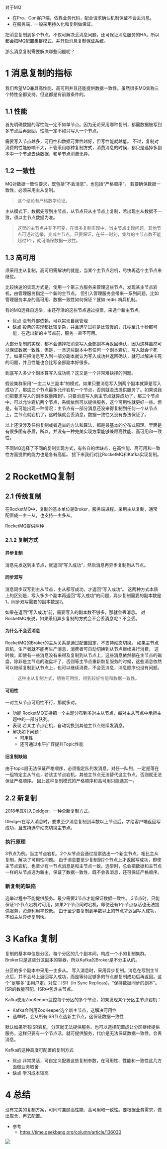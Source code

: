 对于MQ
- 在Pro、Con客户端，依靠业务代码，配合请求确认机制保证不会丢消息。
- 在服务端，一般采用持久化和复制做保证。

把消息复制到多个节点，不仅可解决丢消息问题，还可保证消息服务的HA。所以都会把MQ配置集群模式，并开启消息复制保证系统。

那么消息复制需要解决哪些问题呢？

# 1 消息复制的指标
我们希望MQ兼具高性能、高可用并且还能提供数据一致性。虽然很多MQ宣称三个特性全都支持，但这都是有前置条件的。

## 1.1 性能
首先明确数据的写性能一定不如单节点。因为无论采用哪种复制，都需数据被写到多节点后再返回，性能一定不如只写入一个节点。

需要写入节点越多，可用性和数据可靠性越好，但写性能就越低。
不过，复制对消费的性能影响不大，不管采用哪种复制方式，消费消息的时候，都只是选择多副本中一个节点去读数据，和单节点消费无异。

## 1.2 一致性
MQ对数据一致性要求，既包括“不丢消息”，也包括“严格顺序”。
若要确保数据一致性，必须采用主从复制。
> 这个结论有严格数学论证。

主从模式下，数据先写到主节点，从节点只从主节点上复制，若出现主从数据不一致，须以主节点数据为准。
> 这里的主节点并非不可变，在很多复制实现中，当主节点出现问题，其他节点可通过选举，变成主节点。只要保证，在任一时刻，集群的主节点数不能超过1个，就可确保数据一致性。

##  1.3 高可用
须采用主从复制，高可用需解决的就是，当某个主节点宕机，尽快再选个主节点来继位。

比较快速的实现方式是，使用一个第三方服务来管理这些节点，发现某主节点宕机，由管理服务指定一个新的主节点。
但引入管理服务会带来一系列问题，比如管理服务本身的高可用、数据一致性如何保证？就如 redis 哨兵机制。

有的MQ选择自选举，由还存活的这些节点通过投票，来选个新主节点。
- 优点
没有外部依赖，可以实现自我管理
- 缺点
投票的实现都比较复杂，并且选举过程是比较慢的，几秒至几十秒都可能，在选出新的主节点前，服务一直不可用。

大部分复制的实现，都不会选择把消息写入全部副本再返回确认，因为这样虽然可以保证数据一致性，但是，一旦这些副本中有任何一个副本宕机，写入就会卡死了。如果只把消息写入到一部分副本就认为写入成功并返回确认，就可以解决卡死的问题，并且性能也会比写全部副本好很多。

到底写入多少个副本算写入成功呢？这又是一个非常难抉择的问题。

假设集群采用“一主二从三副本”的模式，如果只要消息写入到两个副本就算是写入成功了，那这三个节点最多允许宕机一个节点，否则就没法提供服务了。如果说我们把要求写入的副本数量降到1，只要消息写入到主节点就算成功了，那三个节点中，可以允许宕机两个节点，系统依然可以提供服务，这个可用性就更好一些。但是，有可能出现一种情况：主节点有一部分消息还没来得复制到任何一个从节点上，主节点就宕机了，这时候就会丢消息，数据一致性又没有办法保证了。

以上还没涉及任何复制或者选举的方法和算法，都是最基本的分布式原理。里面是有很多固有矛盾，所以，并没有一种完美实现方案能够兼顾高性能、高可用和一致性。

不同MQ选择了不同的复制实现方式，有各自的优缺点，在高性能、高可用和一致性方面提供的能力也是各有高低。
接下来我们对比RocketMQ和Kafka实现复制。

# 2 RocketMQ复制
## 2.1 传统复制
在RocketMQ中，复制的基本单位是Broker，服务端进程。采用主从复制，通常配置成一主一从，也支持一主多从。

RocketMQ提供两种
### 2.1.2 复制方式
#### 异步复制
消息先发送到主节点，就返回“写入成功”，然后消息再异步复制到从节点。

#### 同步双写
消息同步双写到主从节点，主从都写成功，才返回“写入成功”。
这两种方式本质上的区别是，写入多少个副本再返回“写入成功”的问题，异步复制需要的副本数是1，同步双写需要的副本数是2。

如果在返回“写入成功”前，需要写入的副本数不够多，那就会丢消息。
对RocketMQ来说，如果采用异步复制的方式会不会丢消息呢？不会丢。

#### 为什么不会丢消息
RocketMQ的Broker的主从关系是通过配置固定，不支持动态切换。
如果主节点宕机，生产者就不能再生产消息，消费者可自动切换到从节点继续进行消费。
这时候，即使有一些消息没有来得及复制到从节点上，这些消息依然躺在主节点的磁盘，除非是主节点的磁盘坏了，否则等主节点重新恢复服务的时候，这些消息依然可以继续复制到从节点上，也可以继续消费，不会丢消息，消息顺序也没有问题。

> 这种主从复制方式，牺牲可用性，得到较好性能和数据一致性。

#### 可用性
一对主从节点可用性不行，那就多对。
- 功能
RocketMQ支持把一个主题分布到多对主从节点，每对主从节点中承担主题中的一部分队列。
- 表现
若某主节点宕机，自动切换到其他主节点继续发消息。
- 解决如下问题：
	- 可用性
	- 还可通过水平扩容提升Topic性能

#### 旧复制缺陷
由于topic层无法保证严格顺序，必须指定队列发消息，对任一队列，一定是落在一组特定主从节点，若该主节点宕机，其他主节点无法替代这主节点，否则就无法保证严格顺序。
因此这种复制模式的严格顺序和高可用只能选其一。

## 2.2 新复制
2018年底引入Deldger，一种全新复制方式。

Dledger在写入消息时，要求至少消息复制到半数以上节点后，才给客户端返回写成功，且支持选举动态切换主节点。

### 执行原理
3节点为例。当主节点宕机，2个从节点会通过投票选出一个新主节点，相比主从复制，解决了可用性问题。
由于消息要至少复制到2个节点上才返回写成功，即使主节点宕机，也至少有一节点消息是和主节点一致。选举时，总会把数据和主节点一样的从节点选为新主，保证了数据一致性，既不会丢消息，还可保证严格顺序。

### 新复制的缺陷
选举过程中不能提供服务。最少需要3节点才能保证数据一致性。
3节点时，只能保证1个节点宕机时可用，如果2个节点同时宕机，即使还有1个节点存活也无法提供服务，资源利用率较低。
由于至少要复制到半数以上的节点才返回写入成功，不如主从异步复制快。

# 3 Kafka 复制
复制的基本单位是分区。每个分区的几个副本间，构成一个小的复制集群。
Broker只是这些分区副本的容器，所以Kafka的Broker是不分主从的。

分区的多个副本中采用一主多从。
写入消息时，采用异步复制。消息在写到主节点后，并不会马上返回写入成功，而是等待足够多的节点都复制成功后再返回。这个“足够多”由用户定。对应：ISR（In Sync Replicas)，“保持数据同步的副本”。ISR的数量可配，ISR中包含主节点。

Kafka使用ZooKeeper监控每个分区的多个节点，如果发现某个分区主节点宕机：
- Kafka会利用ZooKeeper选个新主节点，这解决可用性
- 选举时，会从所有ISR节点选新主节点，这保证数据一致性

默认如果所有ISR宕机，分区就无法提供服务。也可以选择配置成让分区继续提供服务，这样只要有一个节点活，就可提供服务，代价是无法保证数据一致性，会丢消息。

Kafka的这种高度可配置的复制方式
- 优点
非常灵活，可自定义配置这些复制参数，在可用性、性能和一致性这几方面做业务取舍
- 缺点
学习成本较高

# 4 总结

没有完美的复制方案，可同时兼顾高性能、高可用和一致性。要根据业务需求，做出取舍，再去配置。

- 参考
	- https://time.geekbang.org/column/article/136030

![](https://img-blog.csdnimg.cn/20200822231149656.png?x-oss-process=image/watermark,type_ZmFuZ3poZW5naGVpdGk,shadow_10,text_aHR0cHM6Ly9ibG9nLmNzZG4ubmV0L3FxXzMzNTg5NTEw,size_1,color_FFFFFF,t_70#pic_center)
